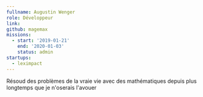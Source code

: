 ```yaml
---
fullname: Augustin Wenger
role: Développeur
link:
github: magemax
missions:
  - start: '2019-01-21'
    end: '2020-01-03'
    status: admin
startups:
  - leximpact
---
```


Résoud des problèmes de la vraie vie avec des mathématiques depuis plus longtemps que je n'oserais l'avouer
